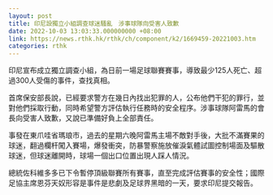```yaml
---
layout: post
title: 印尼設獨立小組調查球迷騷亂　涉事球隊向受害人致歉
date: 2022-10-03 13:03:33.000000000 +08:00
link: https://news.rthk.hk/rthk/ch/component/k2/1669459-20221003.htm
categories: rthk
---
```


印尼宣布成立獨立調查小組，為日前一場足球聯賽賽事，導致最少125人死亡、超過300人受傷的事件，查找真相。

首席保安部長說，已經要求警方在幾日內找出犯罪的人，公布他們干犯的罪行，並對他們採取行動，同時希望警方評估執行任務時的安全程序。涉事球隊阿雷馬的會長向受害人致歉，又說已準備好負上全部責任。

事發在東爪哇省瑪琅市，過去的星期六晚阿雷馬主場不敵對手後，大批不滿賽果的球迷，翻過欄杆闖入賽場，爆發衝突，防暴警察施放催淚氣體試圖控制場面及驅散球迷，但球迷離開時，球場一個出口位置出現人踩人情況。

總統佐科維多多已下令暫停頂級聯賽所有賽事，直至完成評估賽事的安全性；國際足協主席恩芬天奴形容是事件是悲劇及足球界黑暗的一天，要求印尼提交報告。
